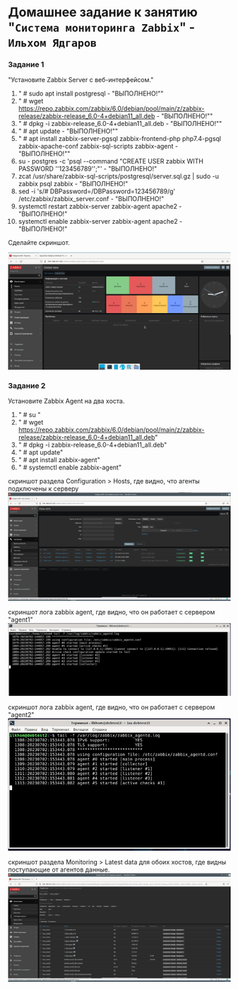 # Домашнее задание к занятию "`Система мониторинга Zabbix`" - `Ильхом Ядгаров`


### Задание 1

"Установите Zabbix Server с веб-интерфейсом."



1. " # sudo apt install postgresql - "ВЫПОЛНЕНО!""
2. " # wget https://repo.zabbix.com/zabbix/6.0/debian/pool/main/z/zabbix-release/zabbix-release_6.0-4+debian11_all.deb - "ВЫПОЛНЕНО!""
3. " # dpkg -i zabbix-release_6.0-4+debian11_all.deb  - "ВЫПОЛНЕНО!""
4. " # apt update  - "ВЫПОЛНЕНО!""
5. " # apt install zabbix-server-pgsql zabbix-frontend-php php7.4-pgsql zabbix-apache-conf zabbix-sql-scripts zabbix-agent  - "ВЫПОЛНЕНО!""
6. su - postgres -c 'psql --command "CREATE USER zabbix WITH PASSWORD '\'123456789\'';"' - "ВЫПОЛНЕНО!"
7. zcat /usr/share/zabbix-sql-scripts/postgresql/server.sql.gz | sudo -u zabbix psql zabbix  - "ВЫПОЛНЕНО!"
8. sed -i 's/# DBPassword=/DBPassword=123456789/g' /etc/zabbix/zabbix_server.conf  - "ВЫПОЛНЕНО!"
9. systemctl restart zabbix-server zabbix-agent apache2  - "ВЫПОЛНЕНО!"
10. systemctl enable zabbix-server zabbix-agent apache2 - "ВЫПОЛНЕНО!"

Сделайте скриншот.  

![alt Zabbix-main](img/zabbix-main.JPG)


### Задание 2

Установите Zabbix Agent на два хоста.

1. " # su "
2. " # wget https://repo.zabbix.com/zabbix/6.0/debian/pool/main/z/zabbix-release/zabbix-release_6.0-4+debian11_all.deb"
3. " # dpkg -i zabbix-release_6.0-4+debian11_all.deb"
4. " # apt update"
5. " # apt install zabbix-agent"
6. " # systemctl enable zabbix-agent"


скриншот раздела Configuration > Hosts, где видно, что агенты подключены к серверу
![alt Zabbix-hosts](img/zabbix-hosts.JPG)


скриншот лога zabbix agent, где видно, что он работает с сервером
"agent1"
![alt Zabbix-agent1](img/zabbix-agent1-log.JPG)

скриншот лога zabbix agent, где видно, что он работает с сервером
"agent2"  
![alt Zabbix-agent2](img/zabbix-agent2-log.JPG)

скриншот раздела Monitoring > Latest data для обоих хостов, где видны поступающие от агентов данные.
![alt Zabbix-data](img/data-hosts.JPG)



